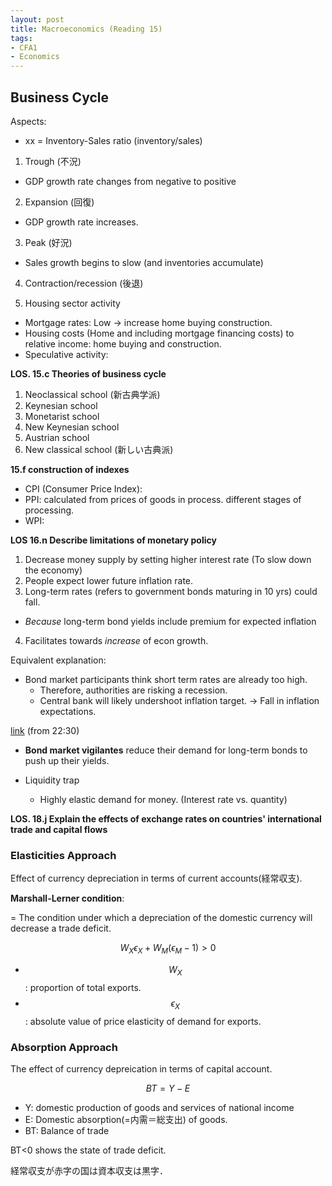 ```yaml
---
layout: post
title: Macroeconomics (Reading 15)
tags: 
- CFA1
- Economics
---
```


<script src="https://cdn.mathjax.org/mathjax/latest/MathJax.js?config=TeX-AMS-MML_HTMLorMML" type="text/javascript"></script>

## Business Cycle

Aspects:
* xx = Inventory-Sales ratio (inventory/sales)


1. Trough (不況)
  - GDP growth rate changes from negative to positive
  
2. Expansion (回復)
  - GDP growth rate increases. 
3. Peak (好況)
  - Sales growth begins to slow (and inventories accumulate)
4. Contraction/recession (後退)


1. Housing sector activity
*  Mortgage rates: Low -> increase home buying construction.
*  Housing costs (Home and including mortgage financing costs) to relative income: home buying and construction. 
*  Speculative activity:  

**LOS. 15.c Theories of business cycle** <br>

1. Neoclassical school (新古典学派)
2. Keynesian school
3. Monetarist school
4. New Keynesian school
5. Austrian school
6. New classical school (新しい古典派)



**15.f construction of indexes**

* CPI (Consumer Price Index): 
* PPI: calculated from prices of goods in process. different stages of processing.
* WPI:






**LOS 16.n Describe limitations of monetary policy**

1. Decrease money supply by setting higher interest rate (To slow down the economy)
2. People expect lower future inflation rate.
3. Long-term rates (refers to government bonds maturing in 10 yrs) could fall.
  * *Because* long-term bond yields include premium for expected inflation
4. Facilitates towards *increase* of econ growth.

Equivalent explanation:
* Bond market participants think short term rates are already too high.
  * Therefore, authorities are risking a recession.
  * Central bank will likely undershoot inflation target. → Fall in inflation expectations.


[link](https://www.youtube.com/watch?v=KKHi1HKTpD4) (from 22:30)



* **Bond market vigilantes** reduce their demand for long-term bonds to push up their yields.

* Liquidity trap
  * Highly elastic demand for money. (Interest rate vs. quantity)








 **LOS. 18.j Explain the effects of exchange rates on countries' international trade and capital flows**


### Elasticities Approach 

Effect of currency depreciation in terms of current accounts(経常収支). 

**Marshall-Lerner condition**:

= The condition under which a depreciation of the domestic currency will decrease a trade deficit.

$$\begin{equation}
W_X \epsilon_X + W_M (\epsilon_M-1) > 0
\end{equation}$$

- $$W_X$$ : proportion of total exports.
- $$\epsilon_X$$: absolute value of price elasticity of demand for exports.



### Absorption Approach

The effect of currency depreication in terms of capital account. 


$$\begin{equation}
BT = Y - E
\end{equation}$$

- Y: domestic production of goods and services of national income
- E: Domestic absorption(=内需＝総支出) of goods.
- BT: Balance of trade

BT<0 shows the state of trade deficit. 


経常収支が赤字の国は資本収支は黒字．

